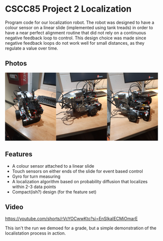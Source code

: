 # CSCC85 Project 2 Localization

Program code for our localization robot. The robot was designed to have a colour sensor on a linear slide (implemented using tank treads) in order to have a near perfect alignment routine that did not rely on a continuous negative feedback loop to control. This design choice was made since negative feedback loops do not work well for small distances, as they regulate a value over time.

## Photos

![image](./README/localisation1.png)

## Features

- A colour sensor attached to a linear slide
- Touch sensors on either ends of the slide for event based control
- Gyro for turn measuring
- A localization algorithm based on probability diffusion that localizes within 2-3 data points
- Compact(ish?) design (for the feature set)

## Video

https://youtube.com/shorts/rVcYOCwwKto?si=EnSIkaIECMiOmarE

This isn't the run we demoed for a grade, but a simple demonstration of the localistation process in action.
